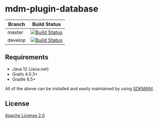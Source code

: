 # mdm-plugin-database

| Branch | Build Status |
| ------ | ------------ |
| master | [![Build Status](https://jenkins.cs.ox.ac.uk/buildStatus/icon?job=Mauro+Data+Mapper+Plugins%2Fmdm-plugin-database%2Fmaster)](https://jenkins.cs.ox.ac.uk/blue/organizations/jenkins/Mauro%20Data%20Mapper%20Plugins%2Fmdm-plugin-database/branches) |
| develop | [![Build Status](https://jenkins.cs.ox.ac.uk/buildStatus/icon?job=Mauro+Data+Mapper+Plugins%2Fmdm-plugin-database%2Fdevelop)](https://jenkins.cs.ox.ac.uk/blue/organizations/jenkins/Mauro%20Data%20Mapper%20Plugins%2Fmdm-plugin-database/branches) |

## Requirements

* Java 12 (Java.net)
* Grails 4.0.3+
* Gradle 6.5+

All of the above can be installed and easily maintained by using [SDKMAN!](https://sdkman.io/install).

## License

[Apache License 2.0](LICENSE)
